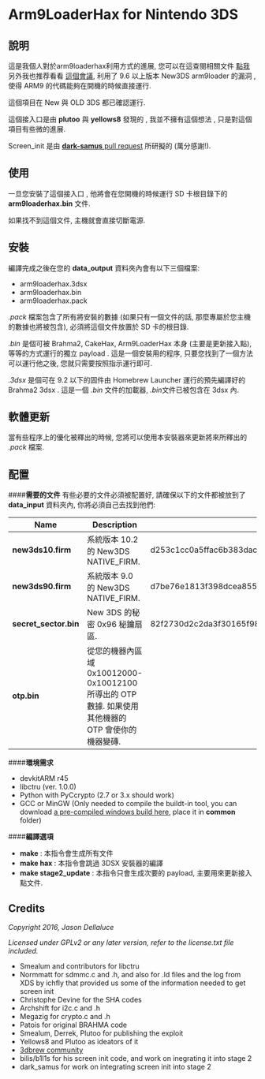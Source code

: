 # Arm9LoaderHax for Nintendo 3DS

## 說明

這是我個人對於arm9loaderhax利用方式的進展, 您可以在這查閱相關文件 [點我](http://3dbrew.org/wiki/3DS_System_Flaws) 另外我也推荐看看 [這個會議](https://media.ccc.de/v/32c3-7240-console_hacking), 利用了 9.6 以上版本 New3DS arm9loader 的漏洞 , 使得 ARM9 的代碼能夠在開機的時候直接運行.

這個項目在 New 與 OLD 3DS 都已確認運行.

這個接入口是由 **plutoo** 與 **yellows8** 發現的 , 我並不擁有這個想法 , 只是對這個項目有些微的進展.

Screen_init 是由 [**dark-samus** pull request](https://github.com/delebile/arm9loaderhax/pull/9) 所研擬的 (萬分感謝!).

## 使用

一旦您安裝了這個接入口 , 他將會在您開機的時候運行 SD 卡根目錄下的 **arm9loaderhax.bin** 文件.

如果找不到這個文件, 主機就會直接切斷電源.


## 安裝

編譯完成之後在您的 **data_output** 資料夾內會有以下三個檔案:

* arm9loaderhax.3dsx
* arm9loaderhax.bin
* arm9loaderhax.pack

*.pack* 檔案包含了所有將安裝的數據 (如果只有一個文件的話, 那麼專屬於您主機的數據也將被包含), 必須將這個文件放置於 SD 卡的根目錄.

*.bin* 是個可被 Brahma2, CakeHax, Arm9LoaderHax 本身 (主要是更新接入點), 等等的方式運行的獨立 payload .
這是一個安裝用的程序, 只要您找到了一個方法可以運行他之後, 您就只需要按照指示運行即可.

*.3dsx* 是個可在 9.2 以下的固件由 Homebrew Launcher 運行的預先編譯好的 Brahma2 3dsx .
這是一個 *.bin* 文件的加載器, *.bin*文件已被包含在 3dsx 內.

## 軟體更新

當有些程序上的優化被釋出的時候, 您將可以使用本安裝器來更新將來所釋出的  *.pack* 檔案.


## 配置
####**需要的文件**
有些必要的文件必須被配置好, 請確保以下的文件都被放到了 **data_input** 資料夾內, 你將必須自己去找到他們:

| Name          | Description           | SHA-256  |
| ------------- |---------------| ------|
| **new3ds10.firm**|系統版本 10.2 的 New3DS NATIVE_FIRM.| d253c1cc0a5ffac6b383dac1827cfb3b2d3d566c6a1a8e5254e389c2950623e5 |
| **new3ds90.firm**|系統版本 9.0 的 New3DS NATIVE_FIRM.|d7be76e1813f398dcea85572d0c058f7954761a1d5ea03b5eb5047ac63ac5d6b |
|**secret_sector.bin**|New 3DS 的秘密 0x96 秘鑰扇區.|    82f2730d2c2da3f30165f987fdccac5cbab24b4e5f65c981cd7be6f438e6d9d3 |
|**otp.bin**|從您的機器內區域 0x10012000-0x10012100 所導出的 OTP 數據. 如果使用其他機器的 OTP 會使你的機器變磚.|     |

####**環境需求**

* devkitARM r45
* libctru (ver. 1.0.0)
* Python with PyCcrypto (2.7 or 3.x should work)
* GCC or MinGW (Only needed to compile the buildt-in tool, you can download [a pre-compiled windows build here](https://mega.nz/#!j0RkxLjb!4Am-3yDAR9g4VDxY93pWhXVYNDiylSW1cKJntOLfDWU), place it in **common** folder)

####**編譯選項**

* **make** : 本指令會生成所有文件
* **make hax** : 本指令會跳過 3DSX 安裝器的編譯
* **make stage2_update** : 本指令只會生成次要的 payload, 主要用來更新接入點文件.

## Credits

*Copyright 2016, Jason Dellaluce*


*Licensed under GPLv2 or any later version, refer to the license.txt file included.*

* Smealum and contributors for libctru
* Normmatt for sdmmc.c and .h, and also for .ld files and the log from XDS by ichfly that provided us some of the information needed to get screen init
* Christophe Devine for the SHA codes
* Archshift for i2c.c and .h
* Megazig for crypto.c and .h
* Patois for original BRAHMA code
* Smealum, Derrek, Plutoo for publishing the exploit
* Yellows8 and Plutoo as ideators of it
* [3dbrew community](http://3dbrew.org/)
* bilis/b1l1s for his screen init code, and work on inegrating it into stage 2
* dark_samus for work on integrating screen init into stage 2
